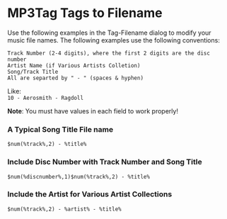 # MP3Tag Tags to Filename

Use the following examples in the Tag-Filename dialog to modify your music file names. The following examples use the following conventions:

    Track Number (2-4 digits), where the first 2 digits are the disc number
    Artist Name (if Various Artists Colletion)
    Song/Track Title
    All are separted by " - " (spaces & hyphen)
Like:  
`10 - Aerosmith - Ragdoll`  

**Note**: You must have values in each field to work properly!

### A Typical Song Title File name
```MP3Tag
$num(%track%,2) - %title%
```

### Include Disc Number with Track Number and Song Title
```MP3Tag
$num(%discnumber%,1)$num(%track%,2) - %title%
```

### Include the Artist for Various Artist Collections
```MP3Tag
$num(%track%,2) - %artist% - %title%
```

